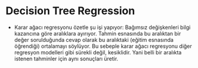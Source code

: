 # Decision Tree Regression
* Karar ağacı regresyonu özetle şu işi yapıyor: Bağımsız değişkenleri bilgi kazancına göre aralıklara ayırıyor. Tahmin esnasında bu aralıktan bir değer sorulduğunda cevap olarak bu aralıktaki (eğitim esnasında öğrendiği) ortalamayı söylüyor. Bu sebeple karar ağacı regresyonu diğer regresyon modelleri gibi sürekli değil, kesiklidir. Yani belli bir aralıkta istenen tahminler için aynı sonuçları üretir.

